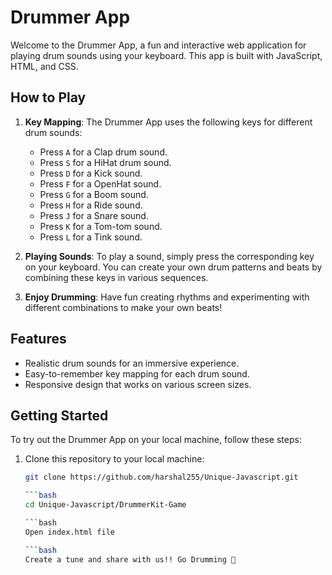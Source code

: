 # Drummer App

Welcome to the Drummer App, a fun and interactive web application for playing drum sounds using your keyboard. This app is built with JavaScript, HTML, and CSS.

## How to Play

1. **Key Mapping**: The Drummer App uses the following keys for different drum sounds:
   - Press `A` for a Clap drum sound.
   - Press `S` for a HiHat drum sound.
   - Press `D` for a Kick sound.
   - Press `F` for a OpenHat sound.
   - Press `G` for a Boom sound.
   - Press `H` for a Ride sound.
   - Press `J` for a Snare sound.
   - Press `K` for a Tom-tom sound.
   - Press `L` for a Tink sound.

2. **Playing Sounds**: To play a sound, simply press the corresponding key on your keyboard. You can create your own drum patterns and beats by combining these keys in various sequences.

3. **Enjoy Drumming**: Have fun creating rhythms and experimenting with different combinations to make your own beats!

## Features

- Realistic drum sounds for an immersive experience.
- Easy-to-remember key mapping for each drum sound.
- Responsive design that works on various screen sizes.

## Getting Started

To try out the Drummer App on your local machine, follow these steps:

1. Clone this repository to your local machine:

   ```bash
   git clone https://github.com/harshal255/Unique-Javascript.git

   ```bash
   cd Unique-Javascript/DrummerKit-Game

   ```bash
   Open index.html file

   ```bash
   Create a tune and share with us!! Go Drumming 🥁
